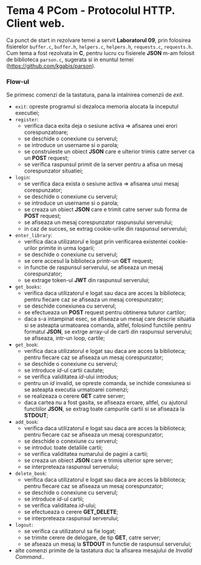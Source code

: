# Tema 4 PCom - Protocolul HTTP. Client web.
Ca punct de start in rezolvare temei a servit **Laboratorul 09**, prin folosirea
fisierelor `buffer.c`, `buffer.h`, `helpers.c`, `helpers.h`, `requests.c`,
`requests.h`.
Cum tema a fost rezolvata in **C**, pentru lucru cu fisierele **JSON** m-am folosit
de biblioteca `parson.c`, sugerata si in enuntul temei (https://github.com/kgabis/parson).

### Flow-ul
Se primesc comenzi de la tastatura, pana la intalnirea comenzii de *exit*.

- `exit`: opreste programul si dezaloca memoria alocata la inceputul executiei;
- `register`:
    - verifica daca exita deja o sesiune activa => afisarea unei erori corespunzatoare;
    - se deschide o conexiune cu serverul;
    - se introduce un username si o parola;
    - se construieste un obiect **JSON** care e ulterior trimis catre server ca un **POST**
        request;
    - se verifica raspunsul primit de la server pentru a afisa un mesaj corespunzator situatiei;
- `login`:
    - se verifica daca exista o sesiune activa => afisarea unui mesaj corespunzator;
    - se deschide o conexiune cu serverul;
    - se introduce un username si o parola;
    - se creaza un obiect **JSON** care e trimit catre server sub forma de **POST** request;
    - se afiseaza un mesaj corespunzator raspunsului serverului;
    - in caz de succes, se extrag cookie-urile din raspunsul serverului;
- `enter_library`:
    - verifica daca utilizatorul e logat prin verificarea existentei cookie-urilor primite
        in urma logarii;
    - se deschide o conexiune cu serverul;
    - se cere accesul la biblioteca printr-un **GET** request;
    - in functie de raspunsul serverului, se afiseaza un mesaj corespunzator;
    - se extrage token-ul **JWT** din raspunsul serverului;
- `get_books`:
    - verifica daca utilizatorul e logat sau daca are acces la biblioteca; pentru fiecare caz
        se afiseaza un mesaj corespunzator;
    - se deschide conexiunea cu serverul;
    - se efectueaza un **POST** request pentru obtinerea tuturor cartilor;
    - daca s-a intampinat esec, se afiseaza un mesaj care descrie situatia si se asteapta
        urmatoarea comanda, altfel, folosind functiile pentru formatul **JSON**, se extrge
        array-ul de carti din raspunsul serverului; se afiseaza, intr-un loop, cartile;
- `get_book`:
    - verifica daca utilizatorul e logat sau daca are acces la biblioteca; pentru fiecare caz
        se afiseaza un mesaj corespunzator;
    - se deschide o conexiune cu serverul;
    - se introduce *id*-ul cartii cautate;
    - se verifica validitatea *id*-ului introdus;
    - pentru un *id* invalid, se opreste comanda, se inchide conexiunea si se asteapta executia
        urmatoarei comenzi;
    - se realizeaza o cerere **GET** catre server;
    - daca cartea nu a fost gasita, se afiseaza eroare, altfel, cu ajutorul functiilor **JSON**,
        se extrag toate campurile cartii si se afiseaza la **STDOUT**;
- `add_book`:
    - verifica daca utilizatorul e logat sau daca are acces la biblioteca; pentru fiecare caz
        se afiseaza un mesaj corespunzator;
    - se deschide o conexiune cu serverul;
    - se introduc toate detaliile cartii;
    - se verifica validitatea numarului de pagini a cartii;
    - se creaza un obiect **JSON** care e trimis ulterior spre server;
    - se interpreteaza raspunsul serverului;
- `delete_book`:
    - verifica daca utilizatorul e logat sau daca are acces la biblioteca; pentru fiecare caz
        se afiseaza un mesaj corespunzator;
    - se deschide o conexiune cu serverul;
    - se introduce *id*-ul cartii;
    - se verifica validitatea *id*-ului;
    - se efectueaza o cerere **GET_DELETE**;
    - se interpreteaza raspunsul serverului;
- `logout`:
    - se verifica ca utilizatorul sa fie logat;
    - se trimite cerere de delogare, de tip **GET**, catre server;
    - se afseaza un mesaj la **STDOUT** in functie de raspunsul serverului;
- alte comenzi primite de la tastatura duc la afisarea mesajului de *Invalid Command.*.
